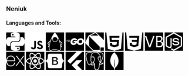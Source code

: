 ### Neniuk

#### Languages and Tools:

<!-- ![Python](./images/python.svg)
![JavaScript](./images/javascript.svg)
![Java](./images/openjdk.svg)
![Golang](./images/go.svg)
![Dart](./images/dart.svg)
![HTML5](./images/html5.svg)
![CSS3](./images/css3.svg)
![VB](./images/visualbasic.svg)

![Nodejs](./images/nodedotjs.svg)
![Express](./images/express.svg)
![React](./images/react.svg)
![Bootstrap](./images/bootstrap.svg)
![Flutter](./images/flutter.svg)

![PostgreSQL](./images/postgresql.svg)
![MongoDB](./images/mongodb.svg)

![Git](./images/git.svg)
![Docker](./images/docker.svg) -->

<!--
Change the images to html tags to make them work on github.
-->
<!-- <img src="./images/python.svg" alt="Python" width="50" height="50">
<img src="./images/javascript.svg" alt="JavaScript" width="50" height="50">
<img src="./images/openjdk.svg" alt="Java" width="50" height="50">
<img src="./images/go.svg" alt="Golang" width="50" height="50">
<img src="./images/dart.svg" alt="Dart" width="50" height="50">
<img src="./images/html5.svg" alt="HTML5" width="50" height="50">
<img src="./images/css3.svg" alt="CSS3" width="50" height="50">
<img src="./images/visualbasic.svg" alt="VB" width="50" height="50">

<img src="./images/nodedotjs.svg" alt="Nodejs" width="50" height="50">
<img src="./images/express.svg" alt="Express" width="50" height="50">
<img src="./images/react.svg" alt="React" width="50" height="50">
<img src="./images/bootstrap.svg" alt="Bootstrap" width="50" height="50">
<img src="./images/flutter.svg" alt="Flutter" width="50" height="50">

<img src="./images/postgresql.svg" alt="PostgreSQL" width="50" height="50">
<img src="./images/mongodb.svg" alt="MongoDB" width="50" height="50">

<img src="./images/git.svg" alt="Git" width="50" height="50">
<img src="./images/docker.svg" alt="Docker" width="50" height="50"> -->

<!--
Display the images in a row.
-->

<!-- <p float="left">
    <img src="./images/python.svg" alt="Python" width="50" height="50">
    <img src="./images/javascript.svg" alt="JavaScript" width="50" height="50">
    <img src="./images/openjdk.svg" alt="Java" width="50" height="50">
    <img src="./images/go.svg" alt="Golang" width="50" height="50">
    <img src="./images/dart.svg" alt="Dart" width="50" height="50">
    <img src="./images/html5.svg" alt="HTML5" width="50" height="50">
    <img src="./images/css3.svg" alt="CSS3" width="50" height="50">
    <img src="./images/visualbasic.svg" alt="VB" width="50" height="50">
    <img src="./images/nodedotjs.svg" alt="Nodejs" width="50" height="50">
    <img src="./images/express.svg" alt="Express" width="50" height="50">
    <img src="./images/react.svg" alt="React" width="50" height="50">
    <img src="./images/bootstrap.svg" alt="Bootstrap" width="50" height="50">
    <img src="./images/flutter.svg" alt="Flutter" width="50" height="50">
    <img src="./images/postgresql.svg" alt="PostgreSQL" width="50" height="50">
    <img src="./images/mongodb.svg" alt="MongoDB" width="50" height="50">
    <img src="./images/git.svg" alt="Git" width="50" height="50">
    <img src="./images/docker.svg" alt="Docker" width="50" height="50">
</p> -->

<p float="left">
    <img src="./images/python.svg" alt="Python" width="50" height="50" style="filter: invert(100%);">
    <img src="./images/javascript.svg" alt="JavaScript" width="50" height="50" style="filter: invert(100%);">
    <img src="./images/openjdk.svg" alt="Java" width="50" height="50" style="filter: invert(100%);">
    <img src="./images/go.svg" alt="Golang" width="50" height="50" style="filter: invert(100%);">
    <img src="./images/dart.svg" alt="Dart" width="50" height="50" style="filter: invert(100%);">
    <img src="./images/html5.svg" alt="HTML5" width="50" height="50" style="filter: invert(100%);">
    <img src="./images/css3.svg" alt="CSS3" width="50" height="50" style="filter: invert(100%);">
    <img src="./images/visualbasic.svg" alt="VB" width="50" height="50" style="filter: invert(100%);">
    <img src="./images/nodedotjs.svg" alt="Nodejs" width="50" height="50" style="filter: invert(100%);">
    <img src="./images/express.svg" alt="Express" width="50" height="50" style="filter: invert(100%);">
    <img src="./images/react.svg" alt="React" width="50" height="50" style="filter: invert(100%);">
    <img src="./images/bootstrap.svg" alt="Bootstrap" width="50" height="50" style="filter: invert(100%);">
    <img src="./images/flutter.svg" alt="Flutter" width="50" height="50" style="filter: invert(100%);">
    <img src="./images/postgresql.svg" alt="PostgreSQL" width="50" height="50" style="filter: invert(100%);">
    <img src="./images/mongodb.svg" alt="MongoDB" width="50" height="50" style="filter: invert(100%);">
</p>

<!--
Make the images white.
-->
